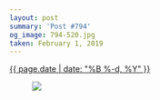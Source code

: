 ```yaml
---
layout: post
summary: 'Post #794'
og_image: 794-520.jpg
taken: February 1, 2019
---
```


<div class="post">
 <time>
  <a href="/794">
   {{ page.date | date: "%B %-d, %Y" }}
  </a>
 </time>
 <a href="/794">
  <figure data-taken="2/1/2019">
   <img sizes="(min-width: 700px) 50vw, calc(100vw - 2rem)" src="{{ site.assets_url }}/794-260.jpg" srcset="{{ site.assets_url }}/794-130.jpg 130w, {{ site.assets_url }}/794-260.jpg 260w, {{ site.assets_url }}/794-390.jpg 390w, {{ site.assets_url }}/794-520.jpg 520w"/>
  </figure>
 </a>
</div>
